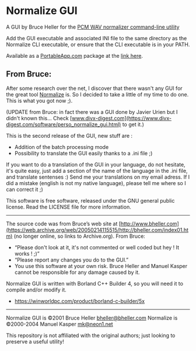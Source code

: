 Normalize GUI
=============
A GUI by Bruce Heller for the [PCM WAV normalizer command-line utility](https://github.com/mesheets/NormalizeCLI)

Add the GUI executable and associated INI file to the same directory as the Normalize CLI executable,
or ensure that the CLI executable is in your PATH.

Available as a [PortableApp.com](https://portableapps.com/) package at the [link here](https://github.com/mesheets/PAF-NormalizePortable).

From Bruce:
-----------
After some research over the net, I discover that there wasn't any GUI for the great tool [Normalize](https://github.com/mesheets/NormalizeCLI) is.
So I decided to take a little of my time to do one.
This is what you got now ;).

(UPDATE from Bruce: in fact there was a GUI done by Javier Urien but I didn't known this… Check [www.divx-digest.com](https://www.divx-digest.com/software/perso_normalize_gui.html) to get it.)

This is the second release of the GUI, new stuff are :
- Addition of the batch processing mode
- Possibility to translate the GUI easily thanks to a .ini file ;)

If you want to do a translation of the GUI in your language, do not hesitate, it's quite easy, just add a section of the name of the language in the .ini file, and translate sentenses :)
Send me your translations on my email adress.
If I did a mistake (english is not my native language), please tell me where so I can correct it ;)

This software is free software, released under the GNU general public license. Read the LICENSE file for more information.

* * *

The source code was from Bruce’s web site at [http://www.bheller.com](https://web.archive.org/web/20050214115515/http://bheller.com/index01.htm) (no longer online, so links to Archive.org).
From Bruce:
- “Please don't look at it, it's not commented or well coded but hey ! It works ! ;)”
- “Please report any changes you do to the GUI.”
- You use this software at your own risk.  Bruce Heller and Manuel Kasper cannot be responsible for any damage caused by it.

Normalize GUI is written with Borland C++ Builder 4, so you will need it to compile and/or modify it.
- https://winworldpc.com/product/borland-c-builder/5x

* * *

Normalize GUI is ©2001 Bruce Heller <bheller@bheller.com>
Normalize is ©2000-2004 Manuel Kasper <mk@neon1.net>

This repository is not affiliated with the original authors; just looking to preserve a useful utility!
